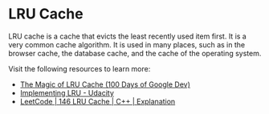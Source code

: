 # LRU Cache

LRU cache is a cache that evicts the least recently used item first. It is a very common cache algorithm. It is used in many places, such as in the browser cache, the database cache, and the cache of the operating system.

Visit the following resources to learn more:

- [The Magic of LRU Cache (100 Days of Google Dev)](https://www.youtube.com/watch?v=R5ON3iwx78M)
- [Implementing LRU - Udacity](https://www.youtube.com/watch?v=bq6N7Ym81iI)
- [LeetCode | 146 LRU Cache | C++ | Explanation](https://www.youtube.com/watch?v=8-FZRAjR7qU)
